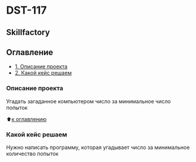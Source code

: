 # DST-117
## Skillfactory
## Оглавление

* [1. Описание проекта](https://github.com/manyak76/DST-117/tree/main/project_0#readme@Описание-проекта)
* [2. Какой кейс решаем](https://github.com/manyak76/DST-117/tree/main/project_0#readme@Какой-кейс-решаем)

### Описание проекта
Угадать загаданное компьютером число за минимальное число попыток

:arrow_up:[к оглавлению](https://github.com/manyak76/DST-117/tree/main/project_0#readme@Оглавление)

### Какой кейс решаем
Нужно написать программу, которая угадывает число за минимальное количество попыток